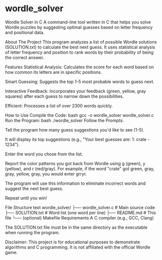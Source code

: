 # wordle_solver
Wordle Solver in C
  A command-line tool written in C that helps you solve Wordle puzzles by suggesting optimal guesses based on letter frequency and positional data.

About The Project
  This program analyzes a list of possible Wordle solutions (SOLUTION.txt) to calculate the best next guess. It uses statistical analysis of letter frequency and position to rank words by their probability of being   the correct answer.

Features
  Statistical Analysis: Calculates the score for each word based on how common its letters are in specific positions.

  Smart Guessing: Suggests the top 1-5 most probable words to guess next.

  Interactive Feedback: Incorporates your feedback (green, yellow, gray squares) after each guess to narrow down the possibilities.

  Efficient: Processes a list of over 2300 words quickly.

How to Use
  Compile the Code:
    bash
    gcc -o wordle_solver wordle_solver.c
  Run the Program:
    bash
    ./wordle_solver
  Follow the Prompts:

  Tell the program how many guess suggestions you'd like to see (1-5).

  It will display its top suggestions (e.g., "Your best guesses are: 1: crate - 1234").

  Enter the word you chose from the list.

  Report the color patterns you got back from Wordle using g (green), y (yellow), and r (red/gray). For example, if the word "crate" got green, gray, gray, yellow, gray, you would enter grryr.

  The program will use this information to eliminate incorrect words and suggest the next best guess.

  Repeat until you win!

File Structure
  text
  wordle_solver/
  ├── wordle_solver.c  # Main source code
  ├── SOLUTION.txt     # Word list (one word per line)
  ├── README.md        # This file
  └── (optional) Makefile
Requirements
  A C compiler (e.g., GCC, Clang)
  
  The SOLUTION.txt file must be in the same directory as the executable when running the program.

Disclaimer: This project is for educational purposes to demonstrate algorithms and C programming. It is not affiliated with the official Wordle game.
